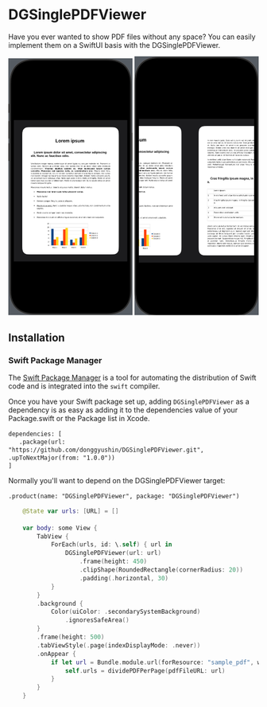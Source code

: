 # DGSinglePDFViewer

Have you ever wanted to show PDF files without any space? You can easily implement them on a SwiftUI basis with the DGSinglePDFViewer.

<div>
   <img src="https://raw.githubusercontent.com/donggyushin/DGSinglePDFViewer/refs/heads/develop/screenshots/1.png" width=250 />
   <img src="https://raw.githubusercontent.com/donggyushin/DGSinglePDFViewer/refs/heads/develop/screenshots/2.png" width=250 />
</div>

## Installation

### Swift Package Manager

The [Swift Package Manager](https://www.swift.org/documentation/package-manager/) is a tool for automating the distribution of Swift code and is integrated into the `swift` compiler.

Once you have your Swift package set up, adding `DGSinglePDFViewer` as a dependency is as easy as adding it to the dependencies value of your Package.swift or the Package list in Xcode.

```
dependencies: [
   .package(url: "https://github.com/donggyushin/DGSinglePDFViewer.git", .upToNextMajor(from: "1.0.0"))
]
```

Normally you'll want to depend on the DGSinglePDFViewer target:

```
.product(name: "DGSinglePDFViewer", package: "DGSinglePDFViewer")
```

```swift
    @State var urls: [URL] = []
    
    var body: some View {
        TabView {
            ForEach(urls, id: \.self) { url in
                DGSinglePDFViewer(url: url)
                    .frame(height: 450)
                    .clipShape(RoundedRectangle(cornerRadius: 20))
                    .padding(.horizontal, 30)
            }
        }
        .background {
            Color(uiColor: .secondarySystemBackground)
                .ignoresSafeArea()
        }
        .frame(height: 500)
        .tabViewStyle(.page(indexDisplayMode: .never))
        .onAppear {
            if let url = Bundle.module.url(forResource: "sample_pdf", withExtension: "pdf") {
                self.urls = dividePDFPerPage(pdfFileURL: url)
            }
        }
    }
```
